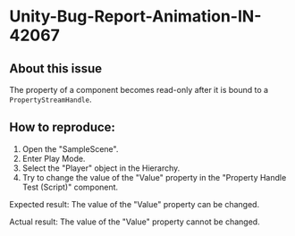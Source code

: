# Unity-Bug-Report-Animation-IN-42067

## About this issue

The property of a component becomes read-only after it is bound to a `PropertyStreamHandle`.

## How to reproduce:

1. Open the "SampleScene".
2. Enter Play Mode.
3. Select the "Player" object in the Hierarchy.
4. Try to change the value of the "Value" property in the "Property Handle Test (Script)" component.

Expected result: The value of the "Value" property can be changed.

Actual result: The value of the "Value" property cannot be changed.
